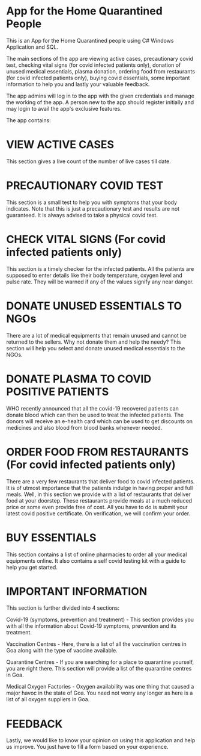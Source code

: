 # App for the Home Quarantined People
 This is an App for the Home Quarantined people using C# Windows Application and SQL.

The main sections of the app are viewing active cases, precautionary covid test, checking vital signs (for covid infected patients only), donation of unused medical essentials, plasma donation, ordering food from restaurants (for covid infected patients only), buying covid essentials, some important information to help you and lastly your valuable feedback.

The app admins will log in to the app with the given credentials and manage the working of the app. A person new to the app should register initially and may login to avail the app's exclusive features.

The app contains:

# VIEW ACTIVE CASES
This section gives a live count of the number of live cases till date.

# PRECAUTIONARY COVID TEST
This section is a small test to help you with symptoms that your body indicates. Note that this is just a precautionary test and results are not guaranteed. It is always advised to take a physical covid test.

# CHECK VITAL SIGNS (For covid infected patients only) 
This section is a timely checker for the infected patients. All the patients are supposed to enter details like their body temperature, oxygen level and pulse rate. They will be warned if any of the values signify any near danger.

# DONATE UNUSED ESSENTIALS TO NGOs
There are a lot of medical equipments that remain unused and cannot be returned to the sellers. Why not donate them and help the needy? This section will help you select and donate unused medical essentials to the NGOs.

# DONATE PLASMA TO COVID POSITIVE PATIENTS 
WHO recently announced that all the covid-19 recovered patients can donate blood which can then be used to treat the infected patients. The donors will receive an e-health card which can be used to get discounts on medicines and also blood from blood banks whenever needed.

# ORDER FOOD FROM RESTAURANTS (For covid infected patients only)
There are a very few restaurants that deliver food to covid infected patients. It is of utmost importance that the patients indulge in having proper and full meals. Well, in this section we provide with a list of restaurants that deliver food at your doorstep. These restaurants provide meals at a much reduced price or some even provide free of cost. All you have to do is submit your latest covid positive certificate. On verification, we will confirm your order.

# BUY ESSENTIALS
This section contains a list of online pharmacies to order all your medical equipments online. It also contains a self covid testing kit with a guide to help you get started.

# IMPORTANT INFORMATION
This section is further divided into 4 sections:

Covid-19 (symptoms, prevention and treatment) - This section provides you with all the information about Covid-19 symptoms, prevention and its treatment.

Vaccination Centres - Here, there is a list of all the vaccination centres in Goa along with the type of vaccine available.

Quarantine Centres - If you are searching for a place to quarantine yourself, you are right there. This section will provide a list of the quarantine centres in Goa.

Medical Oxygen Factories - Oxygen availability was one thing that caused a major havoc in the state of Goa. You need not worry any longer as here is a list of all oxygen suppliers in Goa.

# FEEDBACK
Lastly, we would like to know your opinion on using this application and help us improve. You just have to fill a form based on your experience.
